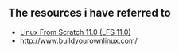 ## The resources i have referred to 

- [Linux From Scratch 11.0 (LFS 11.0)](https://github.com/useraid/MyOwnLFS/blob/main/Resources/LFS-BOOK-11.0.pdf)
- http://www.buildyourownlinux.com/
